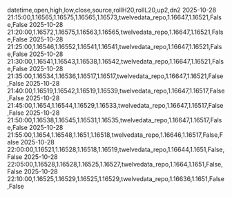 datetime,open,high,low,close,source,rollH20,rollL20,up2,dn2
2025-10-28 21:15:00,1.16565,1.16575,1.16565,1.16573,twelvedata_repo,1.16647,1.16521,False,False
2025-10-28 21:20:00,1.16572,1.16575,1.16563,1.16565,twelvedata_repo,1.16647,1.16521,False,False
2025-10-28 21:25:00,1.16546,1.16552,1.16541,1.16541,twelvedata_repo,1.16647,1.16521,False,False
2025-10-28 21:30:00,1.16541,1.16543,1.16538,1.16542,twelvedata_repo,1.16647,1.16521,False,False
2025-10-28 21:35:00,1.16534,1.16536,1.16517,1.16517,twelvedata_repo,1.16647,1.16521,False,False
2025-10-28 21:40:00,1.16519,1.16542,1.16519,1.16539,twelvedata_repo,1.16647,1.16517,False,False
2025-10-28 21:45:00,1.1654,1.16544,1.16529,1.16533,twelvedata_repo,1.16647,1.16517,False,False
2025-10-28 21:50:00,1.16538,1.16545,1.16531,1.16535,twelvedata_repo,1.16647,1.16517,False,False
2025-10-28 21:55:00,1.1654,1.16548,1.1651,1.16518,twelvedata_repo,1.16646,1.16517,False,False
2025-10-28 22:00:00,1.16521,1.16528,1.16518,1.16519,twelvedata_repo,1.16644,1.1651,False,False
2025-10-28 22:05:00,1.16528,1.16528,1.16525,1.16527,twelvedata_repo,1.1664,1.1651,False,False
2025-10-28 22:10:00,1.16525,1.16529,1.16525,1.16529,twelvedata_repo,1.16636,1.1651,False,False
